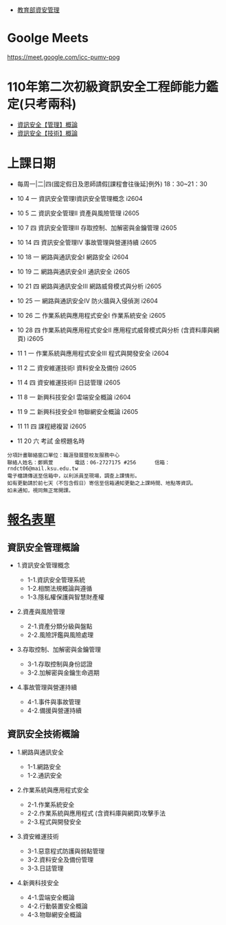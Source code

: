 
#

- [教育部資安管理](https://sites.google.com/email.nchu.edu.tw/nchu-isms/%E9%A6%96%E9%A0%81)

# Goolge Meets

https://meet.google.com/icc-pumv-pog

# 110年第二次初級資訊安全工程師能力鑑定(只考兩科)
- [資訊安全【管理】概論](#資訊安全管理概論 )
- [資訊安全【技術】概論](#資訊安全技術概論)

# 上課日期
- 每周一|二|四(國定假日及恩師請假[課程會往後延]例外) 18：30~21：30
- 10	4	一	資訊安全管理I資訊安全管理概念	i2604
- 10	5	二	資訊安全管理II 資產與風險管理	i2605
- 10	7	四	資訊安全管理III 存取控制、加解密與金鑰管理	i2605
- 10	14	四	資訊安全管理IV 事故管理與營運持續	i2605
- 10	18	一	網路與通訊安全I 網路安全	i2604
- 10	19	二	網路與通訊安全II 通訊安全	i2605
- 10	21	四	網路與通訊安全III 網路威脅模式與分析	i2605
- 10	25	一	網路與通訊安全IV 防火牆與入侵偵測	i2604
- 10	26	二	作業系統與應用程式安全I 作業系統安全	i2605
- 10	28	四	作業系統與應用程式安全II 應用程式威脅模式與分析 (含資料庫與網頁)	i2605
- 11	1	一	作業系統與應用程式安全III 程式與開發安全	i2604
- 11	2	二	資安維運技術I 資料安全及備份	i2605
- 11	4	四	資安維運技術II 日誌管理	i2605
- 11	8	一	新興科技安全I 雲端安全概論	i2604
- 11	9	二	新興科技安全II 物聯網安全概論	i2605
- 11	11	 四	課程總複習	i2605

- 11  20  六  考試 金榜題名時

```
分項計畫聯絡窗口單位：職涯發展暨校友服務中心
聯絡人姓名：鄭姵萱       電話：06-2727175 #256      信箱：rndct06@mail.ksu.edu.tw        
電子檔請傳送至信箱中，以利派員至現場，調查上課情形。
如有更動請於前七天（不包含假日）寄信至信箱通知更動之上課時間、地點等資訊。
如未通知，視同無正常開課。
```
# [報名表單](https://reurl.cc/xEQLGZ)

## 資訊安全管理概論

- 1.資訊安全管理概念
  - 1-1.資訊安全管理系統
  - 1-2.相關法規概論與遵循
  - 1-3.隱私權保護與智慧財產權

- 2.資產與風險管理
  - 2-1.資產分類分級與盤點
  - 2-2.風險評鑑與風險處理

- 3.存取控制、加解密與金鑰管理
  - 3-1.存取控制與身份認證
  - 3-2.加解密與金鑰生命週期

- 4.事故管理與營運持續
  - 4-1.事件與事故管理
  - 4-2.備援與營運持續


## 資訊安全技術概論
- 1.網路與通訊安全
  - 1-1.網路安全
  - 1-2.通訊安全

- 2.作業系統與應用程式安全
  - 2-1.作業系統安全
  - 2-2.作業系統與應用程式 (含資料庫與網頁)攻擊手法
  - 2-3.程式與開發安全


- 3.資安維運技術
  - 3-1.惡意程式防護與弱點管理
  - 3-2.資料安全及備份管理
  - 3-3.日誌管理

- 4.新興科技安全
  - 4-1.雲端安全概論
  - 4-2.行動裝置安全概論
  - 4-3.物聯網安全概論




